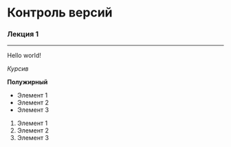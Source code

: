 # Контроль версий

### Лекция 1
---

Hello world!

*Курсив*

**Полужирный**

* Элемент 1
* Элемент 2
* Элемент 3

1. Элемент 1
2. Элемент 2
3. Элемент 3


